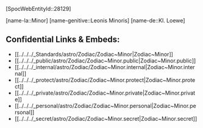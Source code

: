 ﻿---
confidential: public
isDeleted: false
isReadOnly: false
tags:
- astro/Zodiac
type: Zodiac
---

[SpocWebEntityId::28129]



[name-la::Minor]
[name-genitive::Leonis Minoris]
[name-de::Kl. Loewe]


## Confidential Links & Embeds: 
- [[../../../_Standards/astro/Zodiac/Zodiac~Minor|Zodiac~Minor]] 
- [[../../../_public/astro/Zodiac/Zodiac~Minor.public|Zodiac~Minor.public]] 
- [[../../../_internal/astro/Zodiac/Zodiac~Minor.internal|Zodiac~Minor.internal]] 
- [[../../../_protect/astro/Zodiac/Zodiac~Minor.protect|Zodiac~Minor.protect]] 
- [[../../../_private/astro/Zodiac/Zodiac~Minor.private|Zodiac~Minor.private]] 
- [[../../../_personal/astro/Zodiac/Zodiac~Minor.personal|Zodiac~Minor.personal]] 
- [[../../../_secret/astro/Zodiac/Zodiac~Minor.secret|Zodiac~Minor.secret]] 
